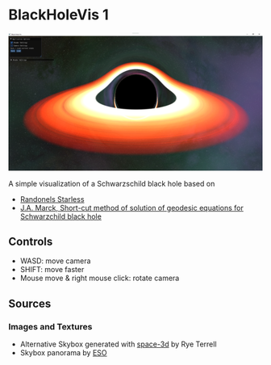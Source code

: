 # BlackHoleVis 1

![](../../screenshots/Screenshot_starless.png)

A simple visualization of a Schwarzschild black hole based on

- [Randonels Starless](https://github.com/rantonels/starless)
- [J.A. Marck, Short-cut method of solution of geodesic equations for Schwarzchild black hole](https://arxiv.org/abs/gr-qc/9505010)

## Controls
- WASD: move camera
- SHIFT: move faster
- Mouse move & right mouse click: rotate camera

## Sources
### Images and Textures
- Alternative Skybox generated with [space-3d](https://wwwtyro.github.io/space-3d/#animationSpeed=1&fov=80&nebulae=true&pointStars=true&resolution=1024&seed=3wq0xhr2fwu8&stars=true&sun=false) by Rye Terrell
- Skybox panorama by [ESO](https://www.eso.org/public/germany/images/eso0932a/)